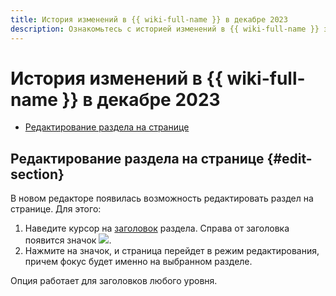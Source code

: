 ```yaml
---
title: История изменений в {{ wiki-full-name }} в декабре 2023
description: Ознакомьтесь с историей изменений в {{ wiki-full-name }} за декабрь 2023.
---
```


# История изменений в {{ wiki-full-name }} в декабре 2023

* [Редактирование раздела на странице](#edit-section)

## Редактирование раздела на странице {#edit-section}

В новом редакторе появилась возможность редактировать раздел на странице. Для этого:

1. Наведите курсор на [заголовок](../wysiwyg/text-format.md#format-wysiwyg) раздела. Справа от заголовка появится значок ![](../../_assets/console-icons/pencil.svg).
1. Нажмите на значок, и страница перейдет в режим редактирования, причем фокус будет именно на выбранном разделе. 

Опция работает для заголовков любого уровня.